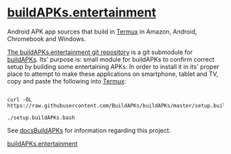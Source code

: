 # [buildAPKs.entertainment](https://github.com/BuildAPKs/buildAPKs.entertainment)
Android APK app sources that build in [Termux](https://github.com/termux) in Amazon, Android, Chromebook and Windows. 

[The buildAPKs.entertainment git repository](https://github.com/BuildAPKs/buildAPKs.entertainment) is a git submodule for [buildAPKs](https://github.com/BuildAPKs/buildAPKs).  Its' purpose is: small module for buildAPKs to confirm correct setup by building some entertaining APKs.  In order to install it in its' proper place to attempt to make these applications on smartphone, tablet and TV, copy and paste the following into [Termux](https://github.com/termux):

```

curl -OL https://raw.githubusercontent.com/BuildAPKs/buildAPKs/master/setup.buildAPKs.bash

./setup.buildAPKs.bash

```

See [docsBuildAPKs](https://github.com/BuildAPKs/docsBuildAPKs/) for information regarding this project.

[buildAPKs.entertainment](https://buildapks.github.io/buildAPKs.entertainment)
<!--README.md OEF-->
